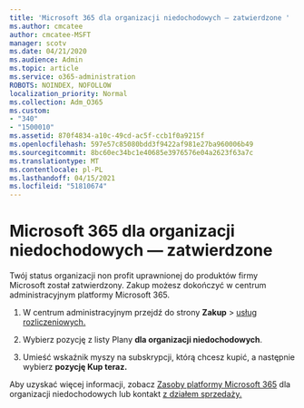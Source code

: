 ```yaml
---
title: 'Microsoft 365 dla organizacji niedochodowych — zatwierdzone '
ms.author: cmcatee
author: cmcatee-MSFT
manager: scotv
ms.date: 04/21/2020
ms.audience: Admin
ms.topic: article
ms.service: o365-administration
ROBOTS: NOINDEX, NOFOLLOW
localization_priority: Normal
ms.collection: Adm_O365
ms.custom:
- "340"
- "1500010"
ms.assetid: 870f4834-a10c-49cd-ac5f-ccb1f0a9215f
ms.openlocfilehash: 597e57c85080bdd3f9422af981e27ba960006b49
ms.sourcegitcommit: 8bc60ec34bc1e40685e3976576e04a2623f63a7c
ms.translationtype: MT
ms.contentlocale: pl-PL
ms.lasthandoff: 04/15/2021
ms.locfileid: "51810674"
---
```

# <a name="microsoft-365-for-nonprofits---approved"></a>Microsoft 365 dla organizacji niedochodowych — zatwierdzone

Twój status organizacji non profit uprawnionej do produktów firmy Microsoft został zatwierdzony. Zakup możesz dokończyć w centrum administracyjnym platformy Microsoft 365.

1. W centrum administracyjnym przejdź do strony **Zakup** \> [usług rozliczeniowych.](https://go.microsoft.com/fwlink/p/?linkid=868433)

2. Wybierz pozycję z listy Plany **dla organizacji niedochodowych**.

3. Umieść wskaźnik myszy na subskrypcji, którą chcesz kupić, a następnie wybierz **pozycję Kup teraz.**

Aby uzyskać więcej informacji, zobacz [Zasoby platformy Microsoft 365](https://www.microsoft.com/nonprofits/microsoft-365) dla organizacji niedochodowych lub kontakt [z działem sprzedaży.](https://www.microsoft.com/nonprofits/contact-us)
